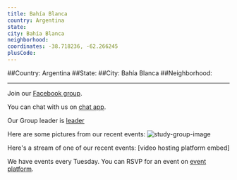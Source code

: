 ```yaml
---
title: Bahía Blanca
country: Argentina
state: 
city: Bahía Blanca
neighborhood: 
coordinates: -38.718236, -62.266245
plusCode:
---
```


##Country: Argentina
##State: 
##City: Bahía Blanca
##Neighborhood: 
*****
Join our [Facebook group](https://www.facebook.com/groups/freecodecampbahiablanca).

You can chat with us on [chat app]().

Our Group leader is [leader]()

Here are some pictures from our recent events:
![study-group-image]()

Here's a stream of one of our recent events:
[video hosting platform embed]

We have events every Tuesday. You can RSVP for an event on [event platform]().
